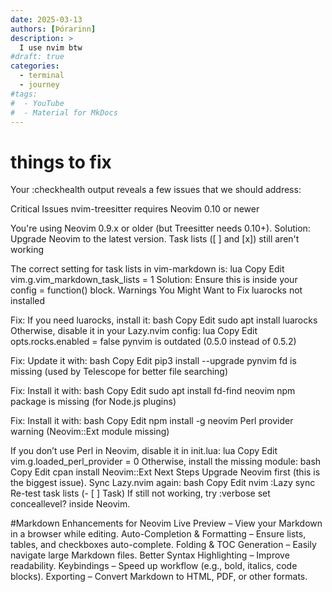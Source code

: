 ```yaml
---
date: 2025-03-13
authors: [Þórarinn]
description: >
  I use nvim btw
#draft: true
categories:
  - terminal
  - journey
#tags:
#  - YouTube
#  - Material for MkDocs
---
```



<!-- more -->




# things to fix

Your :checkhealth output reveals a few issues that we should address:

Critical Issues
nvim-treesitter requires Neovim 0.10 or newer

You're using Neovim 0.9.x or older (but Treesitter needs 0.10+).
Solution: Upgrade Neovim to the latest version.
Task lists ([ ] and [x]) still aren't working

The correct setting for task lists in vim-markdown is:
lua
Copy
Edit
vim.g.vim_markdown_task_lists = 1
Solution: Ensure this is inside your config = function() block.
Warnings You Might Want to Fix
luarocks not installed

Fix: If you need luarocks, install it:
bash
Copy
Edit
sudo apt install luarocks
Otherwise, disable it in your Lazy.nvim config:
lua
Copy
Edit
opts.rocks.enabled = false
pynvim is outdated (0.5.0 instead of 0.5.2)

Fix: Update it with:
bash
Copy
Edit
pip3 install --upgrade pynvim
fd is missing (used by Telescope for better file searching)

Fix: Install it with:
bash
Copy
Edit
sudo apt install fd-find
neovim npm package is missing (for Node.js plugins)

Fix: Install it with:
bash
Copy
Edit
npm install -g neovim
Perl provider warning (Neovim::Ext module missing)

If you don’t use Perl in Neovim, disable it in init.lua:
lua
Copy
Edit
vim.g.loaded_perl_provider = 0
Otherwise, install the missing module:
bash
Copy
Edit
cpan install Neovim::Ext
Next Steps
Upgrade Neovim first (this is the biggest issue).
Sync Lazy.nvim again:
bash
Copy
Edit
nvim
:Lazy sync
Re-test task lists (- [ ] Task)
If still not working, try :verbose set conceallevel? inside Neovim.



#Markdown Enhancements for Neovim
Live Preview – View your Markdown in a browser while editing.
Auto-Completion & Formatting – Ensure lists, tables, and checkboxes auto-complete.
Folding & TOC Generation – Easily navigate large Markdown files.
Better Syntax Highlighting – Improve readability.
Keybindings – Speed up workflow (e.g., bold, italics, code blocks).
Exporting – Convert Markdown to HTML, PDF, or other formats.